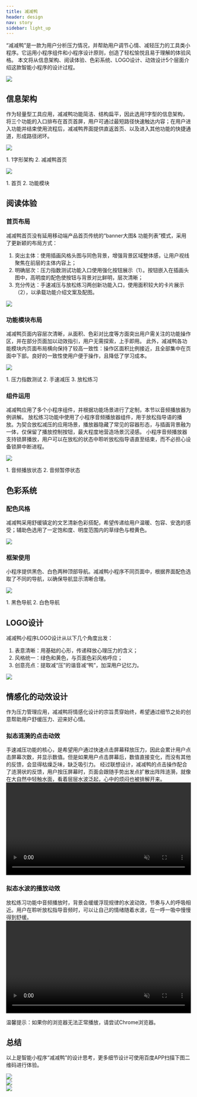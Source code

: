 ```yaml
---
title: 减减鸭
header: design
nav: story
sidebar: light_up
---
```

“减减鸭”是一款为用户分析压力情况，并帮助用户调节心情、减轻压力的工具类小程序。它运用小程序组件和小程序设计原则，创造了轻松愉悦且易于理解的体验风格。
本文将从信息架构、阅读体验、色彩系统、LOGO设计、动效设计5个层面介绍这款智能小程序的设计过程。
<div class="m-doc-custom-img">
	<div >
		<img src="../../../img/design/story/light_up/1.png">
	</div>
</div>

## 信息架构

作为轻量型工具应用，减减鸭功能简洁、结构扁平，因此选用1字型的信息架构，将三个功能的入口排布在首⻚首屏，用户可通过最短路径快速触达内容；在用户进入功能并结束使用流程后，减减鸭界面提供直返首页、以及进入其他功能的快捷通道，形成路径闭环。

<div class="m-doc-custom-img">
	<div >
		<img src="../../../img/design/story/light_up/2.png"><p class="m-doc-custom-examples-text">1. 1字形架构
2. 减减鸭首页</p>
	</div>
</div>

<div class="m-doc-custom-img">
	<div >
		<img src="../../../img/design/story/light_up/3.png"><p class="m-doc-custom-examples-text">1. 首页
2. 功能模块</p>
	</div>
</div>


## 阅读体验

### 首页布局

<div class="m-doc-custom-text-image">
 	<div>
 	    <p>减减鸭首页没有延用移动端产品首页传统的“banner大图& 功能列表”模式，采用了更新颖的布局方式：
<ol>
<li>突出主体：使用插画风格头图与同色背景，增强背景区域整体感，让用户视线聚焦在前层的主体内容上；</li>
<li>明确层次：压力指数测试功能入口使用强化按钮展示（1）。按钮嵌入在插画头图中，高明度的配色使按钮与背景对比鲜明，层次清晰；</li>
<li>充分传达：手速减压与放松练习两创新功能入口，使用面积较大的卡片展示（2），以承载功能介绍文案及配图。</li></ol></p>
 	</div>
 	<div>
 		<img src="../../../img/design/story/light_up/4.png">
	</div>
</div>

### 功能模块布局

减减鸭页面内容层次清晰，从面积、色彩对比度等方面突出用户需关注的功能操作区，并在部分页面加以动效指引，用户无需探索，上手即用。
此外，减减鸭各功能模块内页面布局横向保持了较高一致性：操作区面积比例接近，且全部集中在页面中下部。良好的一致性使用户便于操作，且降低了学习成本。

<div class="m-doc-custom-img">
	<div >
		<img src="../../../img/design/story/light_up/5.png"><p class="m-doc-custom-examples-text">1. 压力指数测试
2. 手速减压
3. 放松练习</p>
	</div>
</div>

### 组件运用

减减鸭应用了多个小程序组件，并根据功能场景进行了定制，本节以音频播放器为例讲解。
放松练习功能中使用了小程序音频播放器组件，用于放松指导语的播放。为契合放松减压的应用场景，播放器隐藏了常见的容器形态，与插画背景融为一体，仅保留了播放控制按钮，最大程度地营造场景沉浸感。
小程序音频播放器支持锁屏播放，用户可以在放松的状态中聆听放松指导语直至结束，而不必担心设备锁屏中断进程。

<div class="m-doc-custom-img">
	<div >
		<img src="../../../img/design/story/light_up/6.png"><p class="m-doc-custom-examples-text">1. 音频播放状态
2. 音频暂停状态</p>
	</div>
</div>

## 色彩系统

### 配色风格
减减鸭采用舒缓镇定的文艺清新色彩搭配，希望传递给用户温暖、包容、安逸的感受；辅助色选用了一定饱和度、明度范围内的草绿色与橙黄色。

<div class="m-doc-custom-img">
	<div >
		<img src="../../../img/design/story/light_up/7.png">
	</div>
</div>

### 框架使用
小程序提供黑色、白色两种顶部导航。减减鸭小程序不同页面中，根据界面配色选取了不同的导航，以确保导航显示清晰合理。

<div class="m-doc-custom-img">
	<div >
		<img src="../../../img/design/story/light_up/8.png"><p class="m-doc-custom-examples-text">1. 黑色导航
2. 白色导航</p>
	</div>
</div>

## LOGO设计
减减鸭小程序LOGO设计从以下几个角度出发：
1. 表意清晰：用基础的心形，传递释放心理压力的含义；
2. 风格统一：绿色和黄色，与页面色彩风格呼应；
3. 创意亮点：提取减“压”的谐音减“鸭”，加深用户记忆力。

<div class="m-doc-custom-img">
	<div >
		<img src="../../../img/design/story/light_up/9.png">
	</div>
</div>

## 情感化的动效设计
作为压力管理应用，减减鸭将情感化设计的宗旨贯穿始终，希望通过细节之处的创意帮助用户舒缓压力、迎来好心情。

### 拟态涟漪的点击动效
手速减压功能的核心，是希望用户通过快速点击屏幕释放压力，因此会累计用户点击屏幕次数，并显示数值。但是如果用户点击屏幕后，数值直接变化，而没有其他的反馈，会显得枯燥乏味，缺乏吸引力。
经过联想设计，减减鸭的点击操作配合了涟漪状的反馈，用户按压屏幕时，页面会跟随手势出发点扩散出阵阵涟漪，就像在大自然中轻触水面，看着层层水波泛起，心中的烦闷也被排解开来。
<video width="100%" muted autoplay="autoplay" loop="loop"  
src="../../../img/design/story/light_up/click.mov" >
你的浏览器不支持该视频播放
</video>

### 拟态水波的播放动效
放松练习功能中音频播放时，背景会缓缓浮现规律的水波动效，节奏与人的呼吸相近。用户在聆听放松指导音频时，可以让自己的情绪随着水波，在一呼一吸中慢慢得到舒缓。
<video width="100%" muted autoplay="autoplay"  loop="loop"  
src="../../../img/design/story/light_up/play.mov" >
你的浏览器不支持该视频播放
</video><p class="m-doc-custom-examples-text">温馨提示：如果你的浏览器无法正常播放，请尝试Chrome浏览器。</p>

## 总结

以上是智能小程序“减减鸭”的设计思考，更多细节设计可使用百度APP扫描下图二维码进行体验。
<div class="m-doc-custom-examples-correct ispc"><img src="../../../img/design/principle/innovation/4-1.png"></div>
<div class="m-doc-custom-examples-correct ismobile"><img src="../../../img/design/principle/innovation/4-2.png"></div>
<div class="m-doc-custom-examples-correct isbox"><img src="../../../img/design/principle/innovation/4-3.png"></div>
